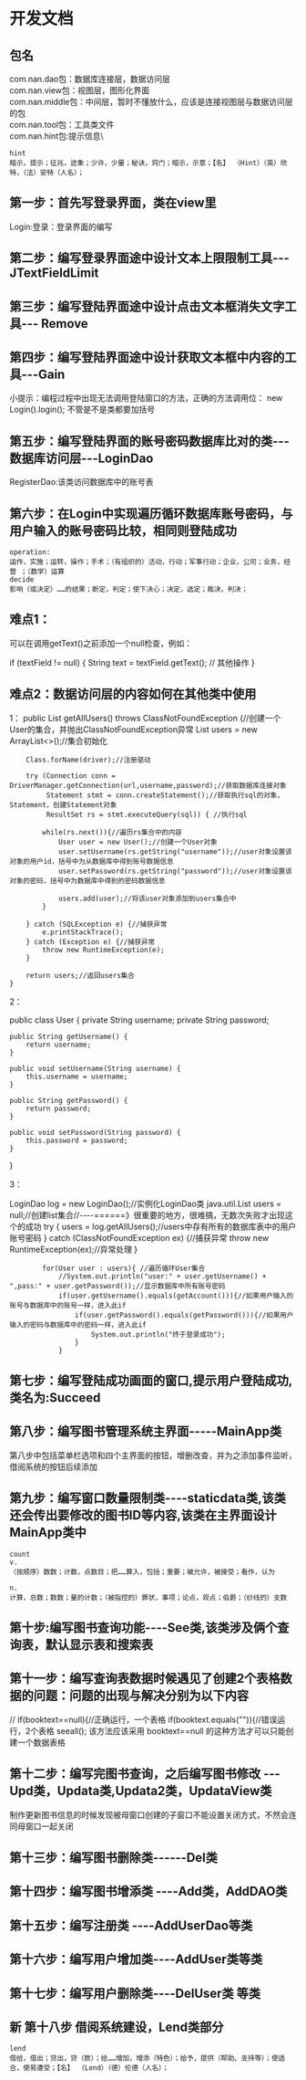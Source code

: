# 开发文档
## 包名
com.nan.dao包：数据库连接层，数据访问层\
com.nan.view包：视图层，图形化界面\
com.nan.middle包：中间层，暂时不懂放什么，应该是连接视图层与数据访问层的包\
com.nan.tool包：工具类文件\
com.nan.hint包:提示信息\
```
hint
暗示，提示；征兆，迹象；少许，少量；秘诀，窍门；暗示，示意；【名】 （Hint）（英）欣特，（法）安特（人名）；
```
## 第一步：首先写登录界面，类在view里
Login:登录：登录界面的编写
## 第二步：编写登录界面途中设计文本上限限制工具---JTextFieldLimit
## 第三步：编写登陆界面途中设计点击文本框消失文字工具--- Remove
## 第四步：编写登陆界面途中设计获取文本框中内容的工具---Gain
小提示：编程过程中出现无法调用登陆窗口的方法，正确的方法调用位：
new Login().login();  不管是不是类都要加括号
## 第五步：编写登陆界面的账号密码数据库比对的类---数据库访问层---LoginDao
RegisterDao:该类访问数据库中的账号表
## 第六步：在Login中实现遍历循环数据库账号密码，与用户输入的账号密码比较，相同则登陆成功
~~~
operation:
运作，实施；运转，操作；手术；（有组织的）活动，行动；军事行动；企业，公司；业务，经营 ；（数学）运算
decide
影响（或决定）……的结果；断定，判定；使下决心；决定，选定；裁决，判决；
~~~
## 难点1：
可以在调用getText()之前添加一个null检查，例如：

if (textField != null) {
String text = textField.getText();
// 其他操作
}

## 难点2：数据访问层的内容如何在其他类中使用
1：
public List<User> getAllUsers() throws ClassNotFoundException {//创建一个User的集合，并抛出ClassNotFoundException异常
List<User> users = new ArrayList<>();//集合初始化

        Class.forName(driver);//注册驱动

        try (Connection conn = DriverManager.getConnection(url,username,password);//获取数据库连接对象
             Statement stmt = conn.createStatement();//获取执行sql的对象，Statement，创建Statement对象
             ResultSet rs = stmt.executeQuery(sql)) { //执行sql

            while(rs.next()){//遍历rs集合中的内容
                User user = new User();//创建一个User对象
                user.setUsername(rs.getString("username"));//user对象设置该对象的用户id，括号中为从数据库中得到账号数据信息
                user.setPassword(rs.getString("password"));//user对象设置该对象的密码，括号中为数据库中得到的密码数据信息

                users.add(user);//将该user对象添加到users集合中
            }

        } catch (SQLException e) {//捕获异常
            e.printStackTrace();
        } catch (Exception e) {//捕获异常
            throw new RuntimeException(e);
        }

        return users;//返回users集合
    }

2：

public class User {
private String username;
private String password;

    public String getUsername() {
        return username;
    }

    public void setUsername(String username) {
        this.username = username;
    }

    public String getPassword() {
        return password;
    }

    public void setPassword(String password) {
        this.password = password;
    }
}

3：

LoginDao log = new LoginDao();//实例化LoginDao类
java.util.List<User> users = null;//创建list集合//----======》很重要的地方，很难搞，无数次失败才出现这个的成功
try {
users = log.getAllUsers();//users中存有所有的数据库表中的用户账号密码
} catch (ClassNotFoundException ex) {//捕获异常
throw new RuntimeException(ex);//异常处理
}

            for(User user : users){ //遍历循环User集合
                //System.out.println("user:" + user.getUsername() + ",pass:" + user.getPassword());//显示数据库中所有账号密码
                if(user.getUsername().equals(getAccount())){//如果用户输入的账号与数据库中的账号一样，进入此if
                    if(user.getPassword().equals(getPassword())){//如果用户输入的密码与数据库中的密码一样，进入此if
                        System.out.println("终于登录成功");
                    }
                }


## 第七步：编写登陆成功画面的窗口,提示用户登陆成功,类名为:Succeed
## 第八步：编写图书管理系统主界面-----MainApp类
第八步中包括菜单栏选项和四个主界面的按钮，增删改查，并为之添加事件监听，借阅系统的按钮后续添加
## 第九步：编写窗口数量限制类----staticdata类,该类还会传出要修改的图书ID等内容,该类在主界面设计MainApp类中
~~~
count
v.
（按顺序）数数；计数，点数目；把……算入，包括；重要；被允许，被接受；看作，认为

n.
计算，总数；数数；量的计数；（被指控的）罪状，事项；论点，观点；伯爵；（纱线的）支数

~~~
## 第十步:编写图书查询功能----See类,该类涉及俩个查询表，默认显示表和搜索表

## 第十一步：编写查询表数据时候遇见了创建2个表格数据的问题：问题的出现与解决分别为以下内容
//                if(booktext==null){//正确运行，一个表格
if(booktext.equals("")){//错误运行，2个表格
seeall();
该方法应该采用 booktext==null  的这种方法才可以只能创建一个数据表格
## 第十二步：编写完图书查询，之后编写图书修改 ---Upd类，Updata类,Updata2类，UpdataView类
制作更新图书信息的时候发现被母窗口创建的子窗口不能设置关闭方式，不然会连同母窗口一起关闭
## 第十三步：编写图书删除类------Del类
## 第十四步：编写图书增添类 ----Add类，AddDAO类
## 第十五步：编写注册类 ----AddUserDao等类
## 第十六步：编写用户增加类----AddUser类等类
## 第十七步：编写用户删除类----DelUser类  等类
## 新 第十八步 借阅系统建设，Lend类部分
~~~
lend
借给，借出；贷出，贷（款）；给……增加，增添（特色）；给予，提供（帮助、支持等）；使适合，使易遭受；【名】 （Lend）（德）伦德（人名）；
~~~


